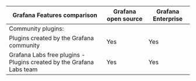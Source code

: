 | Grafana Features comparison             | Grafana open source | Grafana Enterprise |
|-----------------------------------------|---------------------|--------------------|
| Community plugins: 
Plugins created by the Grafana community | Yes | Yes |
|Grafana Labs free plugins - Plugins created by the Grafana Labs team | Yes | Yes |
